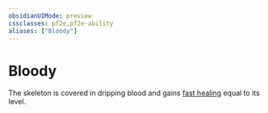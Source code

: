 ```yaml
---
obsidianUIMode: preview
cssclasses: pf2e,pf2e-ability
aliases: ["Bloody"]
---
```

# Bloody

The skeleton is covered in dripping blood and gains [fast healing](rules/abilities/fast-healing.md) equal to its level.